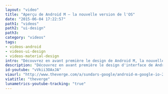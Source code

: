 ```yaml
---
layout: "video"
title: "Aperçu de Android M – la nouvelle version de l'OS"
date: "2015-06-04 17:22:57"
path1: "videos"
path2: "ui-design"
path3:
category: "videos"
tags:
- videos-android
- videos-ui-design
- videos-material-design
intro: "Découvrez en avant première le design de Android M, la nouvelle version de l'OS."
description: "Découvrez en avant première le design d'interface de Android M, la nouvelle version de l'OS"
id-youtube: "vVkii3OAxJA"
viaurl: "http://www.theverge.com/a/sundars-google/android-m-google-io-2015"
viatitle: "theverge"
lunametrics-youtube-tracking: "true"
---
```

